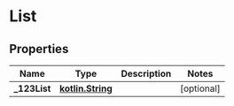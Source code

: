 # List

## Properties
Name | Type | Description | Notes
------------ | ------------- | ------------- | -------------
**_123List** | [**kotlin.String**](.md) |  |  [optional]
